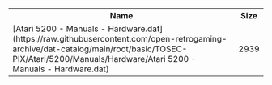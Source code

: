 <table>
<tr><th>Name</th><th>Size</th></tr>
<tr><td>
[Atari 5200 - Manuals - Hardware.dat](https://raw.githubusercontent.com/open-retrogaming-archive/dat-catalog/main/root/basic/TOSEC-PIX/Atari/5200/Manuals/Hardware/Atari 5200 - Manuals - Hardware.dat)
</td><td>2939</td></tr>
</table>
